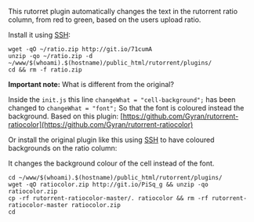 
This rutorret plugin automatically changes the text in the rutorrent ratio column, from red to green, based on the users upload ratio.

Install it using [SSH](https://www.feralhosting.com/faq/view?question=12):

~~~
wget -qO ~/ratio.zip http://git.io/71cumA
unzip -qo ~/ratio.zip -d ~/www/$(whoami).$(hostname)/public_html/rutorrent/plugins/
cd && rm -f ratio.zip
~~~

**Important note:** What is different from the original?

Inside the `init.js` this line `changeWhat = "cell-background";` has been changed to `changeWhat = "font";` So that the font is coloured instead the background. Based on this plugin: [https://github.com/Gyran/rutorrent-ratiocolor](https://github.com/Gyran/rutorrent-ratiocolor)

Or install the original plugin like this using [SSH](https://www.feralhosting.com/faq/view?question=12) to have coloured backgrounds on the ratio column:

It changes the background colour of the cell instead of the font.

~~~
cd ~/www/$(whoami).$(hostname)/public_html/rutorrent/plugins/
wget -qO ratiocolor.zip http://git.io/PiSq_g && unzip -qo ratiocolor.zip
cp -rf rutorrent-ratiocolor-master/. ratiocolor && rm -rf rutorrent-ratiocolor-master ratiocolor.zip
cd
~~~




